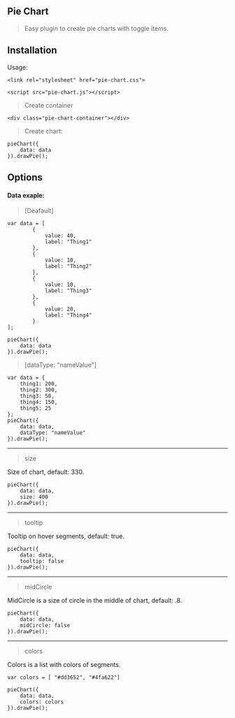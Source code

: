 ## Pie Chart

> Easy plugin to create pie charts with toggle items.

## Installation

Usage:

```
<link rel="stylesheet" href="pie-chart.css">
```
```
<script src="pie-chart.js"></script>
```

> Create container

```
<div class="pie-chart-container"></div>
```

> Create chart:

```
pieChart({
    data: data
}).drawPie();
```

## Options

#### Data exaple:
> [Deafault]

```
var data = [
        {
            value: 40,
            label: "Thing1"
        },
        {
            value: 10,
            label: "Thing2"
        },
        {
            value: 10,
            label: "Thing3"
        },
        {
            value: 20,
            label: "Thing4"
        }
];

pieChart({
    data: data
}).drawPie();
```
> [dataType: "nameValue"]

```
var data = {
    thing1: 200,
    thing2: 300,
    thing3: 50,
    thing4: 150,
    thing5: 25
};
pieChart({
    data: data,
    dataType: "nameValue"
}).drawPie();
```
---
> size

Size of chart, default: 330.
```
pieChart({
    data: data,
    size: 400
}).drawPie();
```
---
> tooltip

Tooltip on hover segments, default: true.
```
pieChart({
    data: data,
    tooltip: false
}).drawPie();
```
---
> midCircle

MidCircle is a size of circle in the middle of chart, default: .8.
```
pieChart({
    data: data,
    midCircle: false
}).drawPie();
```

---
> colors

Colors is a list with colors of segments.
```
var colors = [ "#dd3652", "#4fa622"]
```
```
pieChart({
    data: data,
    colors: colors
}).drawPie();
```

